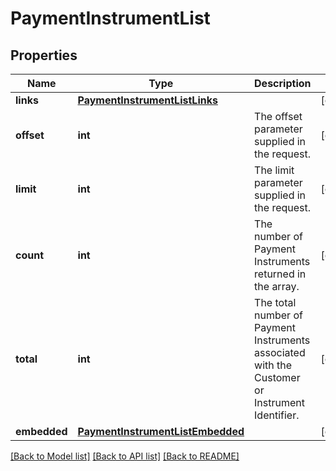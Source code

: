 # PaymentInstrumentList

## Properties
Name | Type | Description | Notes
------------ | ------------- | ------------- | -------------
**links** | [**PaymentInstrumentListLinks**](PaymentInstrumentListLinks.md) |  | [optional] 
**offset** | **int** | The offset parameter supplied in the request. | [optional] 
**limit** | **int** | The limit parameter supplied in the request. | [optional] 
**count** | **int** | The number of Payment Instruments returned in the array. | [optional] 
**total** | **int** | The total number of Payment Instruments associated with the Customer or Instrument Identifier. | [optional] 
**embedded** | [**PaymentInstrumentListEmbedded**](PaymentInstrumentListEmbedded.md) |  | [optional] 

[[Back to Model list]](../README.md#documentation-for-models) [[Back to API list]](../README.md#documentation-for-api-endpoints) [[Back to README]](../README.md)


